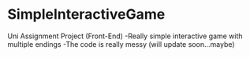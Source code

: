 # SimpleInteractiveGame
Uni Assignment Project (Front-End)
-Really simple interactive game with multiple endings
-The code is really messy (will update soon...maybe)

